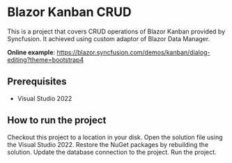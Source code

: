 # Blazor Kanban CRUD

This is a project that covers CRUD operations of Blazor Kanban provided by Syncfusion. It achieved using custom adaptor of Blazor Data Manager.

**Online example**: https://blazor.syncfusion.com/demos/kanban/dialog-editing?theme=bootstrap4

## Prerequisites

* Visual Studio 2022

## How to run the project

Checkout this project to a location in your disk.
Open the solution file using the Visual Studio 2022.
Restore the NuGet packages by rebuilding the solution.
Update the database connection to the project.
Run the project.